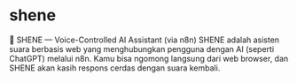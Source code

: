 # shene
🧠 SHENE — Voice-Controlled AI Assistant (via n8n)
SHENE adalah asisten suara berbasis web yang menghubungkan pengguna dengan AI (seperti ChatGPT) melalui n8n. Kamu bisa ngomong langsung dari web browser, dan SHENE akan kasih respons cerdas dengan suara kembali.